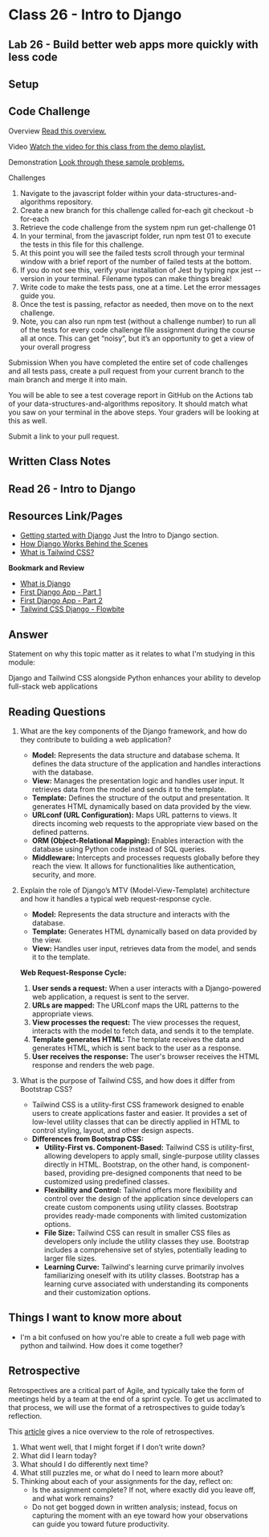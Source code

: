 # Class 26 - Intro to Django	

## Lab 26 - Build better web apps more quickly with less code


## Setup

## Code Challenge

Overview
[Read this overview.](https://codefellows.github.io/code-301-guide/curriculum/class-01/challenges/)

Video
[Watch the video for this class from the demo playlist.](https://www.youtube.com/playlist?list=PLVngfM2hsbi-L6G8qlWd8RyRbuTamHt3k)

Demonstration
[Look through these sample problems.](https://codefellows.github.io/code-301-guide/curriculum/class-01/challenges/DEMO.html)

Challenges

1. Navigate to the javascript folder within your data-structures-and-algorithms repository.
2. Create a new branch for this challenge called for-each
   git checkout -b for-each
3. Retrieve the code challenge from the system
   npm run get-challenge 01
4. In your terminal, from the javascript folder, run npm test 01 to execute the tests in this file for this challenge.
5. At this point you will see the failed tests scroll through your terminal window with a brief report of the number of failed tests at the bottom.
6. If you do not see this, verify your installation of Jest by typing npx jest --version in your terminal. Filename typos can make things break!
7. Write code to make the tests pass, one at a time. Let the error messages guide you.
8. Once the test is passing, refactor as needed, then move on to the next challenge.
9. Note, you can also run npm test (without a challenge number) to run all of the tests for every code challenge file assignment during the course all at once. This can get “noisy”, but it’s an opportunity to get a view of your overall progress

Submission
When you have completed the entire set of code challenges and all tests pass, create a pull request from your current branch to the main branch and merge it into main.

You will be able to see a test coverage report in GitHub on the Actions tab of your data-structures-and-algorithms repository. It should match what you saw on your terminal in the above steps. Your graders will be looking at this as well.

Submit a link to your pull request.

## Written Class Notes

## Read 26 - Intro to Django

## Resources Link/Pages

- [Getting started with Django](https://www.djangoproject.com/start/) Just the Intro to Django section.
- [How Django Works Behind the Scenes](https://wsvincent.com/how-django-works-behind-the-scenes/)
- [What is Tailwind CSS?](https://blog.hubspot.com/website/what-is-tailwind-css)

**Bookmark and Review**

- [What is Django](https://developer.mozilla.org/en-US/docs/Learn/Server-side/Django/Introduction)
- [First Django App - Part 1](https://docs.djangoproject.com/en/4.1/intro/tutorial01/)
- [First Django App - Part 2](https://docs.djangoproject.com/en/4.1/intro/tutorial02/)
- [Tailwind CSS Django - Flowbite](https://flowbite.com/docs/getting-started/django/)

## Answer

Statement on why this topic matter as it relates to what I'm studying in this module:

Django and Tailwind CSS alongside Python enhances your ability to develop full-stack web applications

## Reading Questions

1. What are the key components of the Django framework, and how do they contribute to building a web application?

   - **Model:** Represents the data structure and database schema. It defines the data structure of the application and handles interactions with the database.
   - **View:** Manages the presentation logic and handles user input. It retrieves data from the model and sends it to the template.
   - **Template:** Defines the structure of the output and presentation. It generates HTML dynamically based on data provided by the view.
   - **URLconf (URL Configuration):** Maps URL patterns to views. It directs incoming web requests to the appropriate view based on the defined patterns.
   - **ORM (Object-Relational Mapping):** Enables interaction with the database using Python code instead of SQL queries.
   - **Middleware:** Intercepts and processes requests globally before they reach the view. It allows for functionalities like authentication, security, and more.

2. Explain the role of Django’s MTV (Model-View-Template) architecture and how it handles a typical web request-response cycle.

   - **Model:** Represents the data structure and interacts with the database.
   - **Template:** Generates HTML dynamically based on data provided by the view.
   - **View:** Handles user input, retrieves data from the model, and sends it to the template.

   **Web Request-Response Cycle:**

   1. **User sends a request:** When a user interacts with a Django-powered web application, a request is sent to the server.
   2. **URLs are mapped:** The URLconf maps the URL patterns to the appropriate views.
   3. **View processes the request:** The view processes the request, interacts with the model to fetch data, and sends it to the template.
   4. **Template generates HTML:** The template receives the data and generates HTML, which is sent back to the user as a response.
   5. **User receives the response:** The user's browser receives the HTML response and renders the web page.

3. What is the purpose of Tailwind CSS, and how does it differ from Bootstrap CSS?

   - Tailwind CSS is a utility-first CSS framework designed to enable users to create applications faster and easier. It provides a set of low-level utility classes that can be directly applied in HTML to control styling, layout, and other design aspects.
   - **Differences from Bootstrap CSS:**
     - **Utility-First vs. Component-Based:** Tailwind CSS is utility-first, allowing developers to apply small, single-purpose utility classes directly in HTML. Bootstrap, on the other hand, is component-based, providing pre-designed components that need to be customized using predefined classes.
     - **Flexibility and Control:** Tailwind offers more flexibility and control over the design of the application since developers can create custom components using utility classes. Bootstrap provides ready-made components with limited customization options.
     - **File Size:** Tailwind CSS can result in smaller CSS files as developers only include the utility classes they use. Bootstrap includes a comprehensive set of styles, potentially leading to larger file sizes.
     - **Learning Curve:** Tailwind's learning curve primarily involves familiarizing oneself with its utility classes. Bootstrap has a learning curve associated with understanding its components and their customization options.

## Things I want to know more about

- I'm a bit confused on how you're able to create a full web page with python and tailwind. How does it come together?

## Retrospective

Retrospectives are a critical part of Agile, and typically take the form of meetings held by a team at the end of a sprint cycle. To get us acclimated to that process, we will use the format of a retrospectives to guide today’s reflection.

This [article](https://www.benlinders.com/2013/which-questions-do-you-ask-in-retrospectives/) gives a nice overview to the role of retrospectives.

1. What went well, that I might forget if I don’t write down?
2. What did I learn today?
3. What should I do differently next time?
4. What still puzzles me, or what do I need to learn more about?
5. Thinking about each of your assignments for the day, reflect on:
   - Is the assignment complete? If not, where exactly did you leave off, and what work remains?
   - Do not get bogged down in written analysis; instead, focus on capturing the moment with an eye toward how your observations can guide you toward future productivity.


